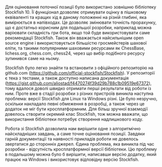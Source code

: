  Для оцінювання поточної позиції було використано зовнішню бібліотеку Stockfish 10. Її функціонал дозволяє отримувати оцінку в пішковому еквіваленті та кращих хід в даному положенні на різній глибині, яка вимірюється в напівходах. 
Це дозволяє змінювати точність прорахунку, що є достатньо корисним для подальшої розробки, наприклад можна варіювати складність гри бота, якщо той буде використовувати саме рекомендації Stockfish. Також він вважається найсильнішим open source engine і використовується більшістю гросмейстерів шахової еліти, та такими популярними шаховими ресурсами як ChessBase, lichess.org, chess.com, chess24, через що вибір подібного ресурсу зупинився саме на ньому. 

 Stockfish було легко знайти та встановити з офіційного репозиторію на github.com (https://github.com/official-stockfish/Stockfish). У репозиторії є тека з тестами, а також доступно написана документація (https://gist.github.com/aliostad/f4470274f39d29b788c1b09519e67372), тому вдалося доволі швидко отримати перші результати від роботи із ним. Проте вже в стадії розробки з різних пристроїв виникла наступна проблема: версії Stockfish для Linux та Windows різні. Це було незручно, оскільки накладало певні обмеження в розробці, а також через це додаток не міг бути кросплатформним. Для більш зручної взаємодії довелось створити окремий клас Stockfish, тож можна вважати, що використання бібліотеки потребує створення надлишкового коду. 


Робота зі Stockfish дозволила нам вирішити одне з алгоритмічно найскладніших завдань, а саме точне оцінювання позиції. Завдяки гарній документації та наявності прикладів роботи не довелось звертатися до сторонніх джерел. 
Єдина проблема, яка виникла під час розробки - відсутність кросплатформної версії бібліотеки. Цю проблему в подальшому можна було б вирішити, написавши версію додатку, який працює на Windows і використовує відповідну версію Stockfish. 
